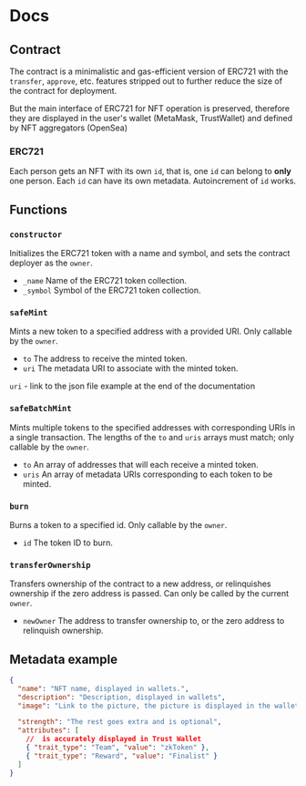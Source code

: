 # Docs

## Contract

The contract is a minimalistic and gas-efficient version of ERC721 with the `transfer`, `approve`, etc. features stripped out to further reduce the size of the contract for deployment.

But the main interface of ERC721 for NFT operation is preserved, therefore they are displayed in the user's wallet (MetaMask, TrustWallet) and defined by NFT aggregators (OpenSea)

### ERC721

Each person gets an NFT with its own `id`, that is, one `id` can belong to **only** one person. Each `id` can have its own metadata. Autoincrement of `id` works.

## Functions

### `constructor`

Initializes the ERC721 token with a name and symbol, and sets the contract deployer as the `owner`.

- `_name` Name of the ERC721 token collection.
- `_symbol` Symbol of the ERC721 token collection.

### `safeMint`

Mints a new token to a specified address with a provided URI. Only callable by the `owner`.

- `to` The address to receive the minted token.
- `uri` The metadata URI to associate with the minted token.

`uri` - link to the json file example at the end of the documentation

### `safeBatchMint`

Mints multiple tokens to the specified addresses with corresponding URIs in a single transaction. The lengths of the `to` and `uris` arrays must match; only callable by the `owner`.

- `to` An array of addresses that will each receive a minted token.
- `uris` An array of metadata URIs corresponding to each token to be minted.

### `burn`

Burns a token to a specified id.
Only callable by the `owner`.

- `id` The token ID to burn.

### `transferOwnership`

Transfers ownership of the contract to a new address, or relinquishes ownership if the zero address is passed.
Can only be called by the current `owner`.

- `newOwner` The address to transfer ownership to, or the zero address to relinquish ownership.

## Metadata example

```json
{
  "name": "NFT name, displayed in wallets.",
  "description": "Description, displayed in wallets",
  "image": "Link to the picture, the picture is displayed in the wallets",

  "strength": "The rest goes extra and is optional",
  "attributes": [
    //  is accurately displayed in Trust Wallet
    { "trait_type": "Team", "value": "zkToken" },
    { "trait_type": "Reward", "value": "Finalist" }
  ]
}
```
